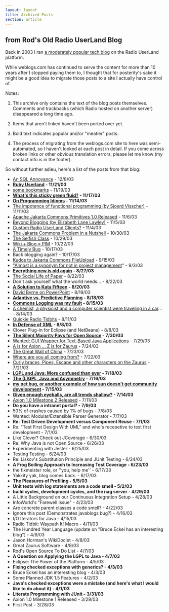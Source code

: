 ```yaml
---
layout: layout
title: Archived Posts
section: article
---
```


## from Rod's Old Radio UserLand Blog

Back in 2003 I ran [a moderately popular tech blog](http://radio.weblogs.com/0122027/) on the Radio UserLand platform.

While weblogs.com has continued to serve the content for more than 10 years after I stopped paying them to, I thought that for posterity's sake it might be a good idea to migrate those posts to a site I actually have control of.

Notes:

1. This archive only contains the text of the blog posts themselves.  Comments and trackbacks (which Radio hosted on another server) disappeared a long time ago.

2. Items that aren't linked haven't been ported over yet.

3. Bold text indicates popular and/or "meatier" posts.

4. The process of migrating from the weblogs.com site to here was semi-automated, so I haven't looked at each post in detail.  If you come across broken links or other obvious translation errors, please let me know (my contact info is in the footer).

So without further adieu, here's a list of the posts from that blog:

 * [An SQL Annoyance](/article/radio-blog/2003-12-an-sql-annoyance.html) - 12/8/03
 * **[Ruby Userland](/article/radio-blog/2003-11-ruby-userland.html) - 11/21/03**
 * [some bookmarks](/article/radio-blog/2003-11-some-bookmarks.html) - 11/19/03
 * **[What's this sticky green fluid?](/article/radio-blog/2003-11-sticky-green-fluid.html) - 11/17/03**
 * **[On Programming Idioms](/article/radio-blog/2003-11-on-programming-idioms.html) - 11/14/03**
 * [The impotence of functional programming (by Sjoerd Visscher)](/article/radio-blog/2003-11-impotence-of-functional-programming.html) - 11/11/03
 * [Apache Jakarta Commons Primitives 1.0 Released](/article/radio-blog/2003-11-apache-jakarta-commons-primitives-1.0.html) - 11/6/03
 * [Beyond Blogging (by Elizabeth Lane Lawley)](/article/radio-blog/2003-11-beyond-blogging.html) - 11/5/03
 * [Custom Radio UserLand Clients?](/article/radio-blog/2003-11-custom-radio-userland-clients.html) - 11/4/03
 * [The Jakarta Commons Problem in a Nutshell](/article/radio-blog/2003-10-jakarta-commons-problem-in-a-nutshell.html) - 10/30/03
 * [The Selfish Class](/article/radio-blog/2003-10-the-selfish-class.html) - 10/29/03
 * [Wiki + Blog = PIM](/article/radio-blog/2003-10-wiki-plus-blog-equals-pim.html) - 10/22/03
 * [A Timely Bug](/article/radio-blog/2003-10-a-timely-bug.html) - 10/17/03
 * Back blogging again? - 10/17/03
 * [Kudos to Jakarta Commons FileUpload](/article/radio-blog/2003-09-kudos-to-jakarta-commons-fileupload.html) - 9/15/03
 * ["Almost is a synonym for not in project management](/article/radio-blog/2003-09-almost-is-a-synoymn-for-not.html)" - 9/3/03
 * **[Everything new is old again](/article/radio-blog/2003-08-everything-new-is-old-again.html) - 8/27/03**
 * [The Social Life of Paper](/article/radio-blog/2003-08-the-social-life-of-paper.html) - 8/22/03
 * Don't ask yourself what the world needs... - 8/22/03
 * **[A Solution to Kata Fifteen](/article/radio-blog/2003-08-solution-to-kata-15.html) - 8/20/03**
 * [David Byrne on PowerPoint](/article/radio-blog/2003-08-david-byrne-on-powerpoint.html) - 8/19/03
 * **[Adaptive vs. Predictive Planning](/article/radio-blog/2003-08-adaptive-vs-predictive-planning.html) - 8/18/03**
 * **[Commons Logging was my fault](/article/radio-blog/2003-08-commons-logging-was-my-fault.html) - 8/15/03**
 * [A chemist, a physicist and a computer scientist were traveling in a car](/article/radio-blog/2003-08-demo-joke.html)... - 8/14/03
 * [Quickie Radio Tidbits](/article/radio-blog/2003-08-quickie-radio-tidbits.html) - 8/11/03
 * **[In Defense of XML](/article/radio-blog/2003-08-in-defense-of-xml.html) - 8/8/03**
 * Clover Plug-in for Eclipse (and NetBeans) - 8/8/03
 * **[The Silent Majority Pays for Open Source](/article/radio-blog/2003-07-the-silent-majority-pays-for-open-source.html) - 7/30/03**
 * [Wanted: GUI Wrapper for Text-Based Java Applications](/article/radio-blog/2003-07-wanted-gui-wrapper-for-text-based-java-apps.html) - 7/29/03
 * [A is for Axion ... Z is for Zaurus](/article/radio-blog/2003-07-wanted-gui-wrapper-for-text-based-java-apps.html) - 7/24/03
 * [The Great Wall of China](/article/radio-blog/2003-07-the-great-wall-of-china.html) - 7/23/03
 * [Where are you all coming from?](/article/radio-blog/2003-07-where-are-you-coming-from.html) - 7/22/03
 * [Curly braces, Pipes, Escape and other characters on the Zaurus](/article/radio-blog/2003-07-curly-braces-and-other-chars-on-the-zaurus.html) - 7/21/03
 * **[LGPL and Java: More confused than ever](/article/radio-blog/2003-07-lgpl-and-java-more-confused-than-ever.html) - 7/18/03**
 * **[The (L)GPL, Java and Asymmetry](/article/radio-blog/2003-07-gpl-java-asymmetry.html) - 7/16/03**
 * **[my pet bug, or another example of how sun doesn't get community development](/article/radio-blog/2003-07-my-pet-bug-or-sun-doesnt-get-community-development.html) - 7/15/03**
 * **[Given enough eyeballs, are all trends shallow?](/article/radio-blog/2003-07-given-enough-eyeballs-are-all-trends-shallow.html) - 7/14/03**
 * [Axion 1.0 Milestone 2 Released](/article/radio-blog/2003-07-axion-1.0m2-released.html) - 7/11/03
 * **Do you have a intranet portal? - 7/9/03**
 * 50% of crashes caused by 1% of bugs - 7/8/03
 * Wanted: Modular/Extensible Parser Generator - 7/7/03
 * **Re: Test Driven Development versus Component Reuse - 7/1/03**
 * Re: "Test First Design With UML" and who's recepetive to test first development - 7/1/03
 * Like Clover? Check out JCoverage - 6/30/03
 * Re: Why Java is not Open Source - 6/26/03
 * Experimenting with Jester - 6/25/03
 * Testing Testing - 6/24/03
 * Re: Liskov's Substitution Principle and JUnit Testing - 6/24/03
 * **A Frog Boiling Approach to Increasing Test Coverage - 6/23/03**
 * the fixmeister role, or ''you, help me'' - 6/17/03
 * Yakkity yak, blog comes back. - 6/17/03
 * **The Pleasures of Profiling - 5/5/03**
 * **Unit tests with log statements are a code smell - 5/2/03**
 * **build cycles, development cycles, and the nag server - 4/29/03**
 * A Little Background on our Continuous Integration Setup - 4/28/03
 * InfoWorld's "Farewell Issue" - 4/23/03
 * Are concrete parent classes a code smell? - 4/22/03
 * Ignore this post (Demonstrates javablogs bug?) - 4/16/03
 * I/O Iterators for Java - 4/15/03
 * Radio Tidbit: Waypath It! Macro - 4/11/03
 * The Hundred Year Language (update on "Bruce Eckel has an interesting blog") - 4/9/03
 * Jason Horman's WikiDoclet - 4/8/03
 * Great Zaurus Software - 4/8/03
 * Rod's Open Source To Do List - 4/7/03
 * **A Question on Applying the LGPL to Java - 4/7/03**
 * Eclipse: The Power of the Platform - 4/5/03
 * **Fixing checked exceptions with generics? - 4/3/03**
 * Bruce Eckel has an interesting blog - 4/3/03
 * Some Planned JDK 1.5 Features - 4/2/03
 * **Java's checked exceptions were a mistake (and here's what I would like to do about it) - 4/1/03**
 * **Literate Programming with JUnit - 3/31/03**
 * Axion 1.0 Milestone 1 Released - 3/29/03
 * First Post - 3/28/03
